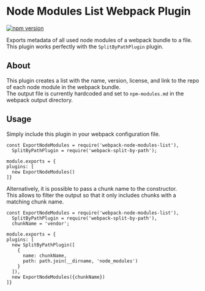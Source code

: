 # Node Modules List Webpack Plugin

[![npm version](https://badge.fury.io/js/webpack-node-modules-list.svg)](https://badge.fury.io/js/webpack-node-modules-list)

Exports metadata of all used node modules of a webpack bundle to a file.  
This plugin works perfectly with the `SplitByPathPlugin` plugin.

## About

This plugin creates a list with the name, version, license, and link to the repo of each node module in the webpack bundle.  
The output file is currently hardcoded and set to `npm-modules.md` in the webpack output directory.

## Usage

Simply include this plugin in your webpack configuration file.

```
const ExportNodeModules = require('webpack-node-modules-list'),
  SplitByPathPlugin = require('webpack-split-by-path');

module.exports = {
plugins: [
  new ExportNodeModules()
]}
```

Alternatively, it is possible to pass a chunk name to the constructor.  
This allows to filter the output so that it only includes chunks with a matching chunk name.

```
const ExportNodeModules = require('webpack-node-modules-list'),
  SplitByPathPlugin = require('webpack-split-by-path'),
  chunkName = 'vendor';

module.exports = {
plugins: [
  new SplitByPathPlugin([
    {
      name: chunkName,
      path: path.join(__dirname, 'node_modules')
    }
  ]),
  new ExportNodeModules({chunkName})
]}
```
